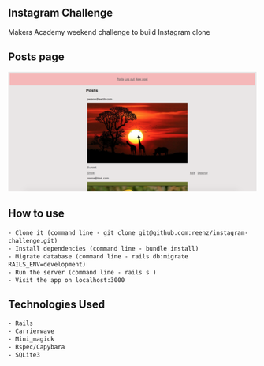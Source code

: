 ## Instagram Challenge

Makers Academy weekend challenge to build Instagram clone

## Posts page

![Alt text](public/README_Img/posts.png)

## How to use
```
- Clone it (command line - git clone git@github.com:reenz/instagram-challenge.git)
- Install dependencies (command line - bundle install)
- Migrate database (command line - rails db:migrate RAILS_ENV=development)
- Run the server (command line - rails s )
- Visit the app on localhost:3000
```
## Technologies Used
```
- Rails
- Carrierwave
- Mini_magick
- Rspec/Capybara
- SQLite3
```
